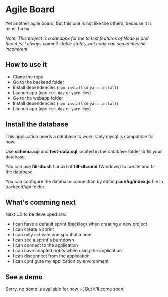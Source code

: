 # Agile Board

Yet another agile board, but this one is not like the others, because it is mine, ha ha.

_Note: This project is a sandbox for me to test features of Node.js and React.js. I always commit stable states, but code can sometimes be incoherent_

## How to use it

-   Clone the repo
-   Go to the backend folder
-   Install dependencies (`npm install` or `yarn install`)
-   Launch app (`npm run dev` or `yarn dev`)
-   Go to the webapp folder
-   Install dependencies (`npm install` or `yarn install`)
-   Launch app (`npm run dev` or `yarn dev`)

## Install the database

This application needs a database to work. Only mysql is compatible for now.

Use **schema.sql** and **test-data.sql** located in the database folder to fill your database.

You can use **fill-db.sh** (Linux) of **fill-db.cmd** (Windows) to create and fill the database.

You can configure the database connection by editing **config/index.js** file in backend/api folder.

## What's comming next

Next US to be developed are:

-   I can have a default sprint (backlog) when creating a new project
-   I can create a sprint
-   I can only activate one sprint at a time
-   I can see a sprint's burndown
-   I can connect to the application
-   I can have adapted rights when using the application
-   I can disconnect from the application
-   I can configure my application by environment

## See a demo

Sorry, no demo is available for now =( But it'll come soon!
